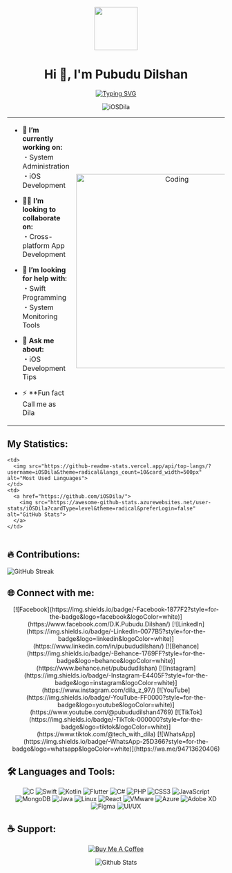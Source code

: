 <p align="center" >
<img  src = "https://github.com/7oSkaaa/7oSkaaa/blob/main/Images/about_me.gif?raw=true" width = 100px></p>

<h1 align="center">Hi 👋,  I'm Pubudu Dilshan</h1>

<p align="center">
  <a href="https://git.io/typing-svg"><img src="https://readme-typing-svg.demolab.com?font=Fira+Code&pause=1000&color=D2A306&center=true&vCenter=true&random=false&width=600&lines=Experienced +IT+Professional;Always+learning+new+things;Using+Software+as+a+solution+for+every+Problem" alt="Typing SVG" /></a>

</p>

<p align="center"> <img src="https://komarev.com/ghpvc/?username=iOSDila&label=Profile%20views&color=0e75b6&style=flat" alt="iOSDila" /> </p>

<table align="center">
<tr border="none">
<td width="50%" align="left">

- 🌱 **I’m currently working on:**<br>
  ・System Administration<br>
  ・iOS Development<br>

- 🧑‍🎓 **I’m looking to collaborate on:**<br>
  ・Cross-platform App Development<br>

- 🤝 **I’m looking for help with:**<br>
  ・Swift Programming<br>
  ・System Monitoring Tools<br>

- 💬 **Ask me about:**<br>
  ・iOS Development Tips<br>

- ⚡ **Fun fact Call me as Dila


</td>
<td width="50%" align="center">

  <img align="center" alt="Coding" width="450" src="https://repository-images.githubusercontent.com/588181932/e36ec678-7984-4cdd-8e4c-a3932772ff8e">

  
  </td>
</tr>
</table>

## My Statistics:

<table>
  <tr>

    <td>
      <img src="https://github-readme-stats.vercel.app/api/top-langs/?username=iOSDila&theme=radical&langs_count=10&card_width=500px" alt="Most Used Languages">
    </td>
    <td>
      <a href="https://github.com/iOSDila/">
        <img src="https://awesome-github-stats.azurewebsites.net/user-stats/iOSDila?cardType=level&theme=radical&preferLogin=false" alt="GitHub Stats">
      </a>
    </td>
  </tr>
</table>

<div class="container">
  <h2>🔥 Contributions:</h2>
  <img src="http://github-readme-streak-stats.herokuapp.com?user=scar1109&theme=radical" alt="GitHub Streak">
</div>

## 🌐 Connect with me:

<div style="text-align: center;">
  [![Facebook](https://img.shields.io/badge/-Facebook-1877F2?style=for-the-badge&logo=facebook&logoColor=white)](https://www.facebook.com/D.K.Pubudu.Dilshan/)
  [![LinkedIn](https://img.shields.io/badge/-LinkedIn-0077B5?style=for-the-badge&logo=linkedin&logoColor=white)](https://www.linkedin.com/in/pubududilshan/)
  [![Behance](https://img.shields.io/badge/-Behance-1769FF?style=for-the-badge&logo=behance&logoColor=white)](https://www.behance.net/pubududilshan)
  [![Instagram](https://img.shields.io/badge/-Instagram-E4405F?style=for-the-badge&logo=instagram&logoColor=white)](https://www.instagram.com/dila_z_97/)
  [![YouTube](https://img.shields.io/badge/-YouTube-FF0000?style=for-the-badge&logo=youtube&logoColor=white)](https://www.youtube.com/@pubududilshan4769)
  [![TikTok](https://img.shields.io/badge/-TikTok-000000?style=for-the-badge&logo=tiktok&logoColor=white)](https://www.tiktok.com/@tech_with_dila)
  [![WhatsApp](https://img.shields.io/badge/-WhatsApp-25D366?style=for-the-badge&logo=whatsapp&logoColor=white)](https://wa.me/94713620406)
</div>

 ## 🛠️ Languages and Tools:
 
<div style="text-align: center;">

  ![C](https://img.shields.io/badge/c-%2300599C.svg?style=for-the-badge&logo=c&logoColor=white)
  ![Swift](https://img.shields.io/badge/swift-F05138?style=for-the-badge&logo=swift&logoColor=white)
  ![Kotlin](https://img.shields.io/badge/kotlin-%230095D5.svg?style=for-the-badge&logo=kotlin&logoColor=white)
  ![Flutter](https://img.shields.io/badge/Flutter-%2302569B.svg?style=for-the-badge&logo=Flutter&logoColor=white)
  ![C#](https://img.shields.io/badge/c%23-%23239120.svg?style=for-the-badge&logo=c-sharp&logoColor=white)
  ![PHP](https://img.shields.io/badge/php-%23777BB4.svg?style=for-the-badge&logo=php&logoColor=white)
  ![CSS3](https://img.shields.io/badge/css3-%231572B6.svg?style=for-the-badge&logo=css3&logoColor=white)
  ![JavaScript](https://img.shields.io/badge/javascript-%23323330.svg?style=for-the-badge&logo=javascript&logoColor=%23F7DF1E)
  ![MongoDB](https://img.shields.io/badge/MongoDB-%234ea94b.svg?style=for-the-badge&logo=mongodb&logoColor=white)
  ![Java](https://img.shields.io/badge/java-%23ED8B00.svg?style=for-the-badge&logo=openjdk&logoColor=white)
  ![Linux](https://img.shields.io/badge/Linux-FCC624?style=for-the-badge&logo=linux&logoColor=black)
  ![React](https://img.shields.io/badge/react-%2320232a.svg?style=for-the-badge&logo=react&logoColor=%2361DAFB)
  ![VMware](https://img.shields.io/badge/VMware-%23607080.svg?style=for-the-badge&logo=vmware&logoColor=white)
  ![Azure](https://img.shields.io/badge/azure-%230072C6.svg?style=for-the-badge&logo=microsoftazure&logoColor=white)
  ![Adobe XD](https://img.shields.io/badge/Adobe%20XD-FF61F6?style=for-the-badge&logo=adobexd&logoColor=white)
  ![Figma](https://img.shields.io/badge/Figma-%23F24E1E.svg?style=for-the-badge&logo=figma&logoColor=white)
  ![UI/UX](https://img.shields.io/badge/UI%2FUX-%23E34F26.svg?style=for-the-badge&logo=ux&logoColor=white)
</div>

## ☕ Support:
<div style="text-align: center;">
 
  [![Buy Me A Coffee](https://img.shields.io/badge/Buy%20Me%20A%20Coffee-F7CA00?style=for-the-badge&logo=buy-me-a-coffee&logoColor=black)](https://www.buymeacoffee.com/yourusername)
</div>

</div>

<p align="center">
        <img src="https://raw.githubusercontent.com/mayhemantt/mayhemantt/Update/svg/Bottom.svg" alt="Github Stats" />
</p>
